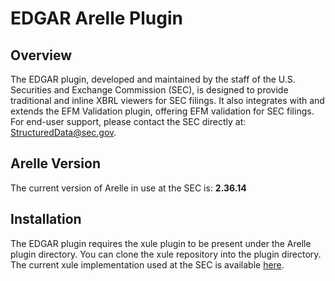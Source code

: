 # EDGAR Arelle Plugin

## Overview
The EDGAR plugin, developed and maintained by the staff of the U.S. Securities and Exchange Commission (SEC), is designed to provide traditional and inline XBRL viewers for SEC filings. It also integrates with and extends the EFM Validation plugin, offering EFM validation for SEC filings. For end-user support, please contact the SEC directly at: StructuredData@sec.gov.

## Arelle Version
The current version of Arelle in use at the SEC is: **2.36.14**

## Installation
The EDGAR plugin requires the xule plugin to be present under the Arelle plugin directory. You can clone the xule repository into the plugin directory. The current xule implementation used at the SEC is available [here](https://github.com/hermfischer-wf/xule/tree/HF-save-reload-constants).